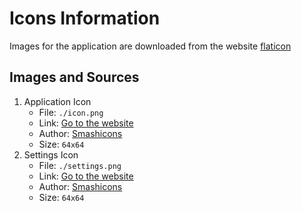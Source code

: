 # Icons Information

Images for the application are downloaded from the website [flaticon](https://www.flaticon.com/)

## Images and Sources

1. Application Icon
   * File: `./icon.png`
   * Link: [Go to the website](https://www.flaticon.com/free-icon/whiteboard_3652974?term=white+board&related_id=3652974)
   * Author: [Smashicons](https://www.flaticon.com/authors/smashicons)
   * Size: `64x64`
2. Settings Icon
   * File: `./settings.png`
   * Link: [Go to the website](https://www.flaticon.com/free-icon/desktop-computer_4115499)
   * Author: [Smashicons](https://www.flaticon.com/authors/smashicons)
   * Size: `64x64`